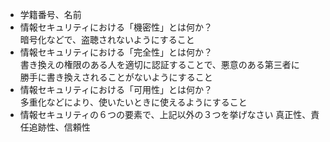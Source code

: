 * 学籍番号、名前
* 情報セキュリティにおける「機密性」とは何か？  
暗号化などで、盗聴されないようにすること
* 情報セキュリティにおける「完全性」とは何か？  
書き換えの権限のある人を適切に認証することで、悪意のある第三者に  
勝手に書き換えされることがないようにすること
* 情報セキュリティにおける「可用性」とは何か？  
多重化などにより、使いたいときに使えるようにすること
* 情報セキュリティの６つの要素で、上記以外の３つを挙げなさい
真正性、責任追跡性、信頼性
